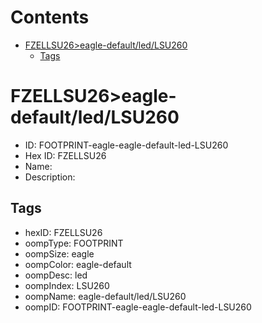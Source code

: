 



Contents
========

* [FZELLSU26>eagle-default/led/LSU260](#fzellsu26eagle-defaultledlsu260)
	* [Tags](#tags)

# FZELLSU26>eagle-default/led/LSU260

- ID: FOOTPRINT-eagle-eagle-default-led-LSU260
- Hex ID: FZELLSU26
- Name: 
- Description: 

## Tags

- hexID: FZELLSU26
- oompType: FOOTPRINT
- oompSize: eagle
- oompColor: eagle-default
- oompDesc: led
- oompIndex: LSU260
- oompName: eagle-default/led/LSU260
- oompID: FOOTPRINT-eagle-eagle-default-led-LSU260
